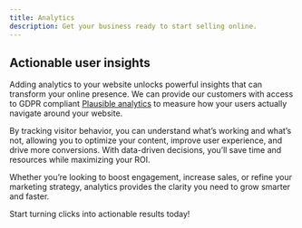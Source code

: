 ```yaml
---
title: Analytics
description: Get your business ready to start selling online.
---
```


## Actionable user insights

Adding analytics to your website unlocks powerful insights that can transform your online presence. We can provide our customers with access to GDPR compliant [Plausible analytics](https://plausible.io/) to measure how your users actually navigate around your website.

By tracking visitor behavior, you can understand what’s working and what’s not, allowing you to optimize your content, improve user experience, and drive more conversions. With data-driven decisions, you’ll save time and resources while maximizing your ROI.

Whether you’re looking to boost engagement, increase sales, or refine your marketing strategy, analytics provides the clarity you need to grow smarter and faster.

Start turning clicks into actionable results today!
